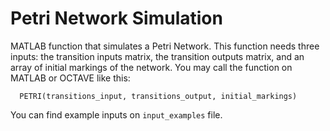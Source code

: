 # Petri Network Simulation

MATLAB function that simulates a Petri Network. This function needs three inputs: the transition inputs matrix, the transition outputs matrix, and an array of initial markings of the network. You may call the function on MATLAB or OCTAVE like this:

```
  PETRI(transitions_input, transitions_output, initial_markings)
```

You can find example inputs on `input_examples` file.
